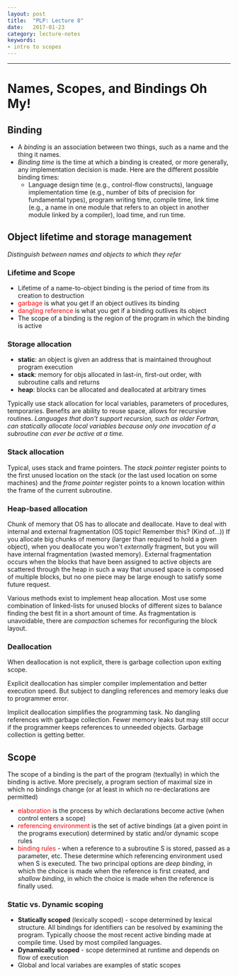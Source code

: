 ```yaml
---
layout: post
title:  "PLP: Lecture 8"
date:   2017-01-23
category: lecture-notes
keywords: 
- intro to scopes
---
```


<script type="text/javascript" async
  src="https://cdn.mathjax.org/mathjax/latest/MathJax.js?config=TeX-MML-AM_CHTML">
</script>

<script type="text/x-mathjax-config">
MathJax.Hub.Config({
  TeX: { equationNumbers: { autoNumber: "AMS" } },
  tex2jax: {inlineMath: [['$','$'], ['\\(','\\)']]}
});
</script>

---

# Names, Scopes, and Bindings Oh My!

## Binding

* A *binding* is an association between two things, such as a name and the thing it names.
* *Binding time* is the time at which a binding is created, or more generally, any implementation decision is made. Here are the different possible binding times: 
    * Language design time (e.g., control-flow constructs), language implementation time (e.g., number of bits of precision for fundamental types), program writing time, compile time, link time (e.g., a name in one module that refers to an object in another module linked by a compiler), load time, and run time.

## Object lifetime and storage management

*Distinguish between names and objects to which they refer*

### Lifetime and Scope

* Lifetime of a name-to-object binding is the period of time from its creation to destruction
* <span style="color:red">garbage</span> is what you get if an object outlives its binding
* <span style="color:red">dangling reference</span> is what you get if a binding outlives its object
* The scope of a binding is the region of the program in which the binding is active

### Storage allocation

* **static**: an object is given an address that is maintained throughout program execution
* **stack**: memory for objs allocated in last-in, first-out order, with subroutine calls and returns
* **heap**: blocks can be allocated and deallocated at arbitrary times

Typically use stack allocation for local variables, parameters of procedures, temporaries. Benefits are ability to reuse space, allows for recursive routines. *Languages that don't support recursion, such as older Fortran, can statically allocate local variables because only one invocation of a subroutine can ever be active at a time.*

### Stack allocation

Typical, uses stack and frame pointers. The *stack pointer* register points to the first unused location on the stack (or the last used location on some machines) and the *frame pointer* register points to a known location within the frame of the current subroutine.

### Heap-based allocation

Chunk of memory that OS has to allocate and deallocate. Have to deal with internal and external fragmentation (OS topic! Remember this? (Kind of...)) If you allocate big chunks of memory (larger than required to hold a given object), when you deallocate you won't *externally* fragment, but you will have internal fragmentation (wasted memory). External fragmentation occurs when the blocks that have been assigned to active objects are scattered through the heap in such a way that unused space is composed of multiple blocks, but no one piece may be large enough to satisfy some future request. 

Various methods exist to implement heap allocation. Most use some combination of linked-lists for unused blocks of different sizes to balance finding the best fit in a short amount of time. As fragmentation is unavoidable, there are *compaction* schemes for reconfiguring the block layout.

### Deallocation

When deallocation is not explicit, there is garbage collection upon exiting scope.

Explicit deallocation has simpler compiler implementation and better execution speed. But subject to dangling references and memory leaks due to programmer error. 

Implicit deallocation simplifies the programming task. No dangling references with garbage collection. Fewer memory leaks but may still occur if the programmer keeps references to unneeded objects. Garbage collection is getting better. 

## Scope

The scope of a binding is the part of the program (textually) in which the binding is active. More precisely, a program section of maximal size in which no bindings change (or at least in which no re-declarations are permitted)

* <span style="color:red">elaboration</span> is the process by which declarations become active (when control enters a scope)
* <span style="color:red">referencing environment</span> is the set of active bindings (at a given point in the programs execution) determined by static and/or dynamic scope rules
* <span style="color:red">binding rules</span> - when a reference to a subroutine S is stored, passed as a parameter, etc. These determine which referencing environment used when S is executed. The two principal options are *deep binding*, in which the choice is made when the reference is first created, and *shallow binding*, in which the choice is made when the reference is finally used.

### Static vs. Dynamic scoping

* **Statically scoped** (lexically scoped) - scope determined by lexical structure. All bindings for identifiers can be resolved by examining the program. Typically choose the most recent active binding made at compile time. Used by most compiled languages.
* **Dynamically scoped** - scope determined at runtime and depends on flow of execution
* Global and local variabes are examples of static scopes

